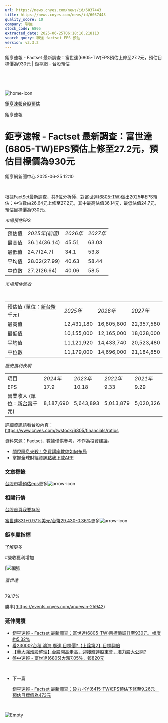```yaml
---
url: https://news.cnyes.com/news/id/6037443
title: https://news.cnyes.com/news/id/6037443
quality_score: 10
company: 聯強
stock_code: 6805
extracted_date: 2025-06-25T06:18:16.218113
search_query: 聯強 factset EPS 預估
version: v3.3.2
---
```


鉅亨速報 - Factset 最新調查：富世達(6805-TW)EPS預估上修至27.2元，預估目標價為930元 | 鉅亨網 - 台股預估

‌

‌

![home-icon](/assets/icons/breadCrumb/symbol-icon-home.svg)

[鉅亨速報](/news/cat/anue_live)[台股預估](/news/cat/tw_forecast)

鉅亨速報

# 鉅亨速報 - Factset 最新調查：富世達(6805-TW)EPS預估上修至27.2元，預估目標價為930元

鉅亨網新聞中心 2025-06-25 12:10

‌

根據FactSet最新調查，共9位分析師，對富世達([6805-TW](https://www.cnyes.com/twstock/6805))做出2025年EPS預估：中位數由26.64元上修至27.2元，其中最高估值36.14元，最低估值24.7元，預估目標價為930元。

*市場預估EPS*

|  |  |  |  |
| --- | --- | --- | --- |
| 預估值 | *2025年(前值)* | *2026年* | *2027年* |
| 最高值 | 36.14(36.14) | 45.51 | 63.03 |
| 最低值 | 24.7(24.7) | 34.1 | 53.8 |
| 平均值 | 28.02(27.99) | 40.63 | 58.44 |
| 中位數 | 27.2(26.64) | 40.06 | 58.5 |

*市場預估營收*

‌

|  |  |  |  |
| --- | --- | --- | --- |
| 預估值 (單位：[新台幣](https://invest.cnyes.com/forex/detail/usdtwd)千元) | *2025年* | *2026年* | *2027年* |
| 最高值 | 12,431,180 | 16,805,800 | 22,357,580 |
| 最低值 | 10,155,000 | 12,165,000 | 18,028,000 |
| 平均值 | 11,121,920 | 14,433,740 | 20,523,480 |
| 中位數 | 11,179,000 | 14,696,000 | 21,184,850 |

*歷史獲利表現*

|  |  |  |  |  |
| --- | --- | --- | --- | --- |
| 項目 | *2024年* | *2023年* | *2022年* | *2021年* |
| EPS | 17.9 | 10.18 | 9.33 | 9.29 |
| 營業收入 (單位：[新台幣](https://invest.cnyes.com/forex/detail/usdtwd)千元) | 8,187,690 | 5,643,893 | 5,013,879 | 5,020,326 |

詳細資訊請看台股內頁：  
<https://www.cnyes.com/twstock/6805/financials/ratios>

資料來源：Factset，數據僅供參考，不作為投資建議。

* [關稅降息夾殺！免費講座教你如何布局](https://www.rsc.com.tw/Cnyes_RSC/SeminarBooking2025InvestmentOutlook.aspx?utm_source=anue&utm_medium=usstocks_end)
* 掌握全球財經資訊[點我下載APP](http://www.cnyes.com/app/?utm_source=mweb&utm_medium=HamMenuBanner&utm_campaign=fixed&utm_content=entr)

### 文章標籤

[台股](https://news.cnyes.com/tag/台股 "台股")[市場預估](https://news.cnyes.com/tag/市場預估 "市場預估")[eps](https://news.cnyes.com/tag/eps "eps")更多![arrow-icon](/assets/icons/arrows/arrow-down.svg)

### 相關行情

[台股首頁](https://www.cnyes.com/twstock)[我要存股](https://supr.link/8OHaU)

[富世達831+0.97%](https://www.cnyes.com/twstock/6805)[美元/台幣29.430-0.36%](https://invest.cnyes.com/forex/detail/USDTWD)更多![arrow-icon](/assets/icons/arrows/arrow-down.svg)

### 鉅亨贏指標

[了解更多](https://events.cnyes.com/anuewin-25942)

#營收獲利增加

[![偏強](/assets/icons/win-indicator/long.svg)

###### 富世達

79.17%

勝率](https://events.cnyes.com/anuewin-25942)

### 延伸閱讀

* [鉅亨速報 - Factset 最新調查：富世達(6805-TW)目標價調升至930元，幅度約5.32%](/news/id/6037441)
* [看23000?台積 鴻海 廣達 目標價?【上詮第2】目標翻倍](/news/id/6036182)
* [【量大強漲股整理】台股開高走高，迎接輝達股東會，潛力股大公開?](/news/id/6036288)
* [盤中速報 - 富世達(6805)大漲7.05%，報820元](/news/id/6035508)

‌

* 下一篇

  [鉅亨速報 - Factset 最新調查：矽力-KY(6415-TW)EPS預估下修至9.26元，預估目標價為473元](/news/id/6036929)

‌

![Empty](/assets/icons/skeleton/empty-image.svg)

‌